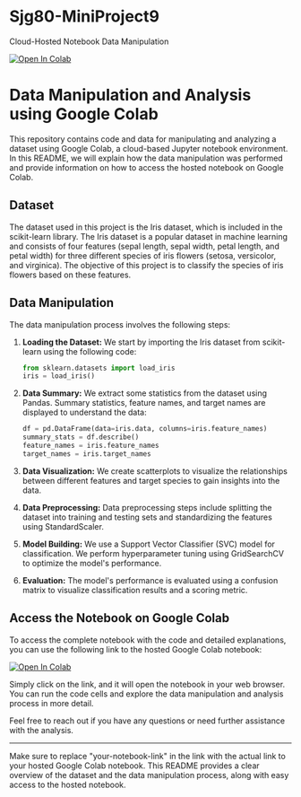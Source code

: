 # Sjg80-MiniProject9
Cloud-Hosted Notebook Data Manipulation

[![Open In Colab](https://colab.research.google.com/assets/colab-badge.svg)](https://colab.research.google.com/github/shailajgg/Git-Class-Fall-2023/blob/main/Cloud_hosted_notebook.ipynb)

# Data Manipulation and Analysis using Google Colab

This repository contains code and data for manipulating and analyzing a dataset using Google Colab, a cloud-based Jupyter notebook environment. In this README, we will explain how the data manipulation was performed and provide information on how to access the hosted notebook on Google Colab.

## Dataset

The dataset used in this project is the Iris dataset, which is included in the scikit-learn library. The Iris dataset is a popular dataset in machine learning and consists of four features (sepal length, sepal width, petal length, and petal width) for three different species of iris flowers (setosa, versicolor, and virginica). The objective of this project is to classify the species of iris flowers based on these features.

## Data Manipulation

The data manipulation process involves the following steps:

1. **Loading the Dataset:** We start by importing the Iris dataset from scikit-learn using the following code:

   ```python
   from sklearn.datasets import load_iris
   iris = load_iris()
   ```

2. **Data Summary:** We extract some statistics from the dataset using Pandas. Summary statistics, feature names, and target names are displayed to understand the data:

   ```python
   df = pd.DataFrame(data=iris.data, columns=iris.feature_names)
   summary_stats = df.describe()
   feature_names = iris.feature_names
   target_names = iris.target_names
   ```

3. **Data Visualization:** We create scatterplots to visualize the relationships between different features and target species to gain insights into the data.

4. **Data Preprocessing:** Data preprocessing steps include splitting the dataset into training and testing sets and standardizing the features using StandardScaler.

5. **Model Building:** We use a Support Vector Classifier (SVC) model for classification. We perform hyperparameter tuning using GridSearchCV to optimize the model's performance.

6. **Evaluation:** The model's performance is evaluated using a confusion matrix to visualize classification results and a scoring metric.

## Access the Notebook on Google Colab

To access the complete notebook with the code and detailed explanations, you can use the following link to the hosted Google Colab notebook:

[![Open In Colab](https://colab.research.google.com/assets/colab-badge.svg)](https://colab.research.google.com/github/shailajgg/Git-Class-Fall-2023/blob/main/Cloud_hosted_notebook.ipynb)

Simply click on the link, and it will open the notebook in your web browser. You can run the code cells and explore the data manipulation and analysis process in more detail.

Feel free to reach out if you have any questions or need further assistance with the analysis.

---

Make sure to replace "your-notebook-link" in the link with the actual link to your hosted Google Colab notebook. This README provides a clear overview of the dataset and the data manipulation process, along with easy access to the hosted notebook.
